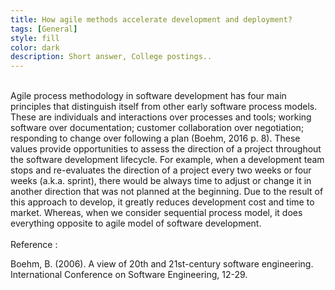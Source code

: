 ```yaml
---
title: How agile methods accelerate development and deployment?
tags: [General]
style: fill
color: dark
description: Short answer, College postings..
---
```


<br>
Agile process methodology in software development has four main principles that distinguish itself from other early software process models. These are individuals and interactions over processes and tools; working software over documentation; customer collaboration over negotiation; responding to change over following a plan (Boehm, 2016 p. 8). These values provide opportunities to assess the direction of a project throughout the software development lifecycle. For example, when a development team stops and re-evaluates the direction of a project every two weeks or four weeks (a.k.a. sprint), there would be always time to adjust or change it in another direction that was not planned at the beginning. Due to the result of this approach to develop, it greatly reduces development cost and time to market. Whereas, when we consider sequential process model, it does everything opposite to agile model of software development.

<br>
<br>
Reference :

Boehm, B. (2006). A view of 20th and 21st-century software engineering. <br>
International Conference on Software Engineering, 12-29.
